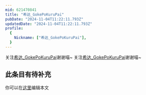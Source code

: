 ```yaml
---
mid: 621470841
title: "希达_GokePoKuruPai"
pubDate: "2024-11-04T11:22:11.793Z"
updatedDate: "2024-11-04T11:22:11.793Z"
profile:
  {
    Nickname: ["希达_GokePoKuruPai"],
  }
---
```


关注[希达_GokePoKuruPai](https://space.bilibili.com/621470841)谢谢喵~ 关注[希达_GokePoKuruPai](https://space.bilibili.com/621470841)谢谢喵~

## 此条目有待补充
你可以在[这里](https://github.com/Yuhanawa/VTuber.ICU-Content/edit/master/v/希达_GokePoKuruPai/index.md)编辑本文
